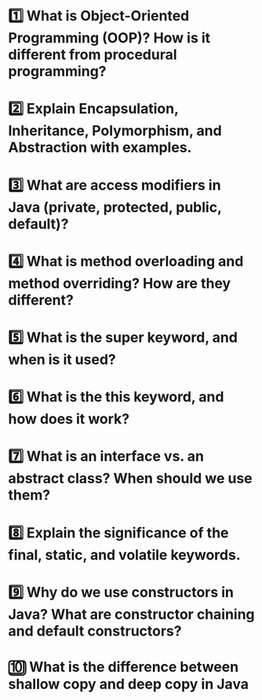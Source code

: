 # 1️⃣ What is Object-Oriented Programming (OOP)? How is it different from procedural programming?
# 2️⃣ Explain Encapsulation, Inheritance, Polymorphism, and Abstraction with examples.
# 3️⃣ What are access modifiers in Java (private, protected, public, default)?
# 4️⃣ What is method overloading and method overriding? How are they different?
# 5️⃣ What is the super keyword, and when is it used?
# 6️⃣ What is the this keyword, and how does it work?
# 7️⃣ What is an interface vs. an abstract class? When should we use them?
# 8️⃣ Explain the significance of the final, static, and volatile keywords.
# 9️⃣ Why do we use constructors in Java? What are constructor chaining and default constructors?
# 🔟 What is the difference between shallow copy and deep copy in Java

